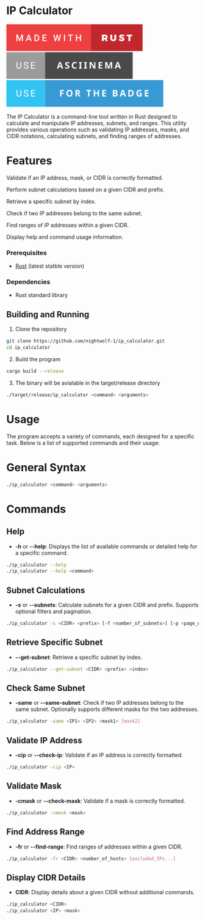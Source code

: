 # IP Calculator

[![forthebadge](./assets/svg/made-with-rust.svg)](https://www.rust-lang.org/)
[![forthebadge](./assets/svg/use-asciinema.svg)](https://asciinema.org/)
[![forthebadge](./assets/svg/use-forthebadge.svg)](https://forthebadge.com)

The IP Calculator is a command-line tool written in Rust designed to calculate and manipulate IP addresses, subnets, and ranges. This utility provides various operations such as validating IP addresses, masks, and CIDR notations, calculating subnets, and finding ranges of addresses.

# Features

Validate if an IP address, mask, or CIDR is correctly formatted.

Perform subnet calculations based on a given CIDR and prefix.

Retrieve a specific subnet by index.

Check if two IP addresses belong to the same subnet.

Find ranges of IP addresses within a given CIDR.

Display help and command usage information.

### Prerequisites

- [Rust](https://www.rust-lang.org/tools/install) (latest statble version)

### Dependencies
 - Rust standard library

## Building and Running 
1. Clone the repository
```bash
git clone https://github.com/nightwolf-1/ip_calculator.git
cd ip_calculator
```
2. Build the program
```bash
cargo build --release
```
3. The binary will be avialable in the target/release directory
```bash
./target/release/ip_calculator <command> <arguments>
```

# Usage

The program accepts a variety of commands, each designed for a specific task. Below is a list of supported commands and their usage:

# General Syntax
```bash
./ip_calculator <command> <arguments>
```

# Commands

## Help
- **-h** or **--help**: Displays the list of available commands or detailed help for a specific command.
```bash
./ip_calculator --help
./ip_calculator --help <command>
```

## Subnet Calculations
- **-s** or **--subnets**: Calculate subnets for a given CIDR and prefix. Supports optional filters and pagination.
```bash
./ip_calculator -s <CIDR> <prefix> [-f <number_of_subnets>] [-p <page_number>]
```

## Retrieve Specific Subnet
- **--get-subnet**: Retrieve a specific subnet by index.
```bash
./ip_calculator --get-subnet <CIDR> <prefix> <index>
```

## Check Same Subnet
- **-same** or **--same-subnet**: Check if two IP addresses belong to the same subnet. Optionally supports different masks for the two addresses.
```bash
./ip_calculator -same <IP1> <IP2> <mask1> [mask2]
```

## Validate IP Address
- **-cip** or **--check-ip**: Validate if an IP address is correctly formatted.
```bash
./ip_calculator -cip <IP>
```

## Validate Mask
- **-cmask** or **--check-mask**: Validate if a mask is correctly formatted.
```bash
./ip_calculator -cmask <mask>
```

## Find Address Range
- **-fr** or **--find-range**: Find ranges of addresses within a given CIDR.
```bash
./ip_calculator -fr <CIDR> <number_of_hosts> [excluded_IPs...]
```

## Display CIDR Details
- **CIDR**: Display details about a given CIDR without additional commands.
```bash
./ip_calculator <CIDR>
./ip_calculator <IP> <mask>
```
